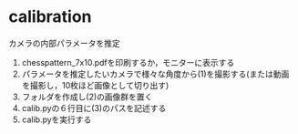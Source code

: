 # calibration
カメラの内部パラメータを推定

1. chesspattern_7x10.pdfを印刷するか，モニターに表示する
2. パラメータを推定したいカメラで様々な角度から(1)を撮影する(または動画を撮影し，10枚ほど画像として切り出す)
3. フォルダを作成し(2)の画像群を置く
4. calib.pyの６行目に(3)のパスを記述する
5. calib.pyを実行する

